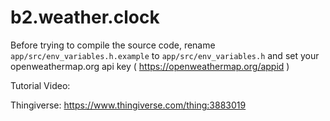 # b2.weather.clock

Before trying to compile the source code, rename `app/src/env_variables.h.example` to `app/src/env_variables.h` and set your openweathermap.org api key ( https://openweathermap.org/appid )

Tutorial Video: 

Thingiverse: https://www.thingiverse.com/thing:3883019
